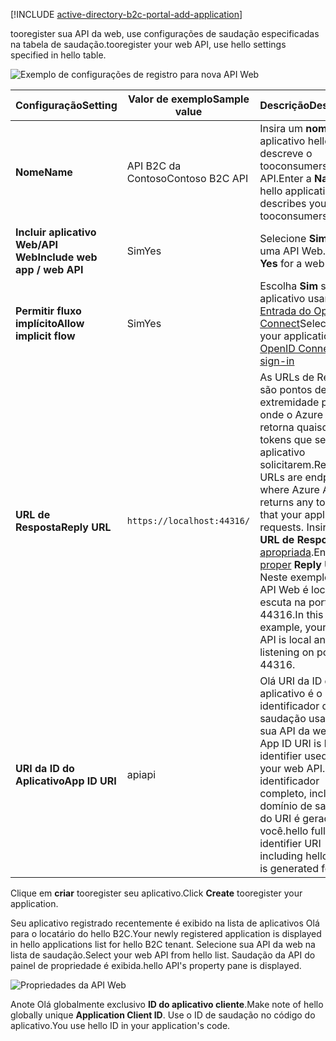 [!INCLUDE [active-directory-b2c-portal-add-application](active-directory-b2c-portal-add-application.md)]

<span data-ttu-id="4448c-101">tooregister sua API da web, use configurações de saudação especificadas na tabela de saudação.</span><span class="sxs-lookup"><span data-stu-id="4448c-101">tooregister your web API, use hello settings specified in hello table.</span></span>

![Exemplo de configurações de registro para nova API Web](./media/active-directory-b2c-register-web-api/b2c-new-web-api-settings.png)

| <span data-ttu-id="4448c-103">Configuração</span><span class="sxs-lookup"><span data-stu-id="4448c-103">Setting</span></span>      | <span data-ttu-id="4448c-104">Valor de exemplo</span><span class="sxs-lookup"><span data-stu-id="4448c-104">Sample value</span></span>  | <span data-ttu-id="4448c-105">Descrição</span><span class="sxs-lookup"><span data-stu-id="4448c-105">Description</span></span>                                        |
| ------------ | ------- | -------------------------------------------------- |
| <span data-ttu-id="4448c-106">**Nome**</span><span class="sxs-lookup"><span data-stu-id="4448c-106">**Name**</span></span> | <span data-ttu-id="4448c-107">API B2C da Contoso</span><span class="sxs-lookup"><span data-stu-id="4448c-107">Contoso B2C API</span></span> | <span data-ttu-id="4448c-108">Insira um **nome** para aplicativo hello que descreve o tooconsumers API.</span><span class="sxs-lookup"><span data-stu-id="4448c-108">Enter a **Name** for hello application that describes your API tooconsumers.</span></span> | 
| <span data-ttu-id="4448c-109">**Incluir aplicativo Web/API Web**</span><span class="sxs-lookup"><span data-stu-id="4448c-109">**Include web app / web API**</span></span> | <span data-ttu-id="4448c-110">Sim</span><span class="sxs-lookup"><span data-stu-id="4448c-110">Yes</span></span> | <span data-ttu-id="4448c-111">Selecione **Sim** para uma API Web.</span><span class="sxs-lookup"><span data-stu-id="4448c-111">Select **Yes** for a web API.</span></span> |
| <span data-ttu-id="4448c-112">**Permitir fluxo implícito**</span><span class="sxs-lookup"><span data-stu-id="4448c-112">**Allow implicit flow**</span></span> | <span data-ttu-id="4448c-113">Sim</span><span class="sxs-lookup"><span data-stu-id="4448c-113">Yes</span></span> | <span data-ttu-id="4448c-114">Escolha **Sim** se o seu aplicativo usar [Entrada do OpenID Connect](../articles/active-directory-b2c/active-directory-b2c-reference-oidc.md)</span><span class="sxs-lookup"><span data-stu-id="4448c-114">Select **Yes** if your application uses [OpenID Connect sign-in](../articles/active-directory-b2c/active-directory-b2c-reference-oidc.md)</span></span> |
| <span data-ttu-id="4448c-115">**URL de Resposta**</span><span class="sxs-lookup"><span data-stu-id="4448c-115">**Reply URL**</span></span> | `https://localhost:44316/` | <span data-ttu-id="4448c-116">As URLs de Resposta são pontos de extremidade para onde o Azure AD B2C retorna quaisquer tokens que seus aplicativo solicitarem.</span><span class="sxs-lookup"><span data-stu-id="4448c-116">Reply URLs are endpoints where Azure AD B2C returns any tokens that your application requests.</span></span> <span data-ttu-id="4448c-117">Insira uma **URL de Resposta** [apropriada](../articles/active-directory-b2c/active-directory-b2c-app-registration.md#choosing-a-web-app-or-api-reply-url).</span><span class="sxs-lookup"><span data-stu-id="4448c-117">Enter [a proper](../articles/active-directory-b2c/active-directory-b2c-app-registration.md#choosing-a-web-app-or-api-reply-url) **Reply URL**.</span></span> <span data-ttu-id="4448c-118">Neste exemplo, a sua API Web é local e escuta na porta 44316.</span><span class="sxs-lookup"><span data-stu-id="4448c-118">In this example, your web API is local and listening on port 44316.</span></span> |
| <span data-ttu-id="4448c-119">**URI da ID do Aplicativo**</span><span class="sxs-lookup"><span data-stu-id="4448c-119">**App ID URI**</span></span> | <span data-ttu-id="4448c-120">api</span><span class="sxs-lookup"><span data-stu-id="4448c-120">api</span></span> | <span data-ttu-id="4448c-121">Olá URI da ID do aplicativo é o identificador de saudação usada para sua API da web.</span><span class="sxs-lookup"><span data-stu-id="4448c-121">hello App ID URI is hello identifier used for your web API.</span></span> <span data-ttu-id="4448c-122">Olá identificador completo, incluindo o domínio de saudação do URI é gerado para você.</span><span class="sxs-lookup"><span data-stu-id="4448c-122">hello full identifier URI including hello domain is generated for you.</span></span> |

<span data-ttu-id="4448c-123">Clique em **criar** tooregister seu aplicativo.</span><span class="sxs-lookup"><span data-stu-id="4448c-123">Click **Create** tooregister your application.</span></span>

<span data-ttu-id="4448c-124">Seu aplicativo registrado recentemente é exibido na lista de aplicativos Olá para o locatário do hello B2C.</span><span class="sxs-lookup"><span data-stu-id="4448c-124">Your newly registered application is displayed in hello applications list for hello B2C tenant.</span></span> <span data-ttu-id="4448c-125">Selecione sua API da web na lista de saudação.</span><span class="sxs-lookup"><span data-stu-id="4448c-125">Select your web API from hello list.</span></span> <span data-ttu-id="4448c-126">Saudação da API do painel de propriedade é exibida.</span><span class="sxs-lookup"><span data-stu-id="4448c-126">hello API's property pane is displayed.</span></span>

![Propriedades da API Web](./media/active-directory-b2c-register-web-api/b2c-web-api-properties.png)

<span data-ttu-id="4448c-128">Anote Olá globalmente exclusivo **ID do aplicativo cliente**.</span><span class="sxs-lookup"><span data-stu-id="4448c-128">Make note of hello globally unique **Application Client ID**.</span></span> <span data-ttu-id="4448c-129">Use o ID de saudação no código do aplicativo.</span><span class="sxs-lookup"><span data-stu-id="4448c-129">You use hello ID in your application's code.</span></span>
